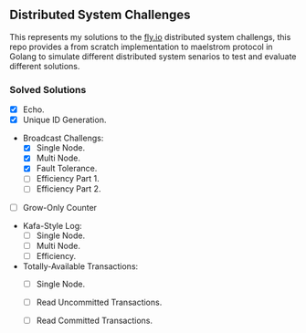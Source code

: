 ## Distributed System Challenges

This represents my solutions to the [fly.io](https://fly.io/dist-sys/) distributed system challengs, this repo provides a from scratch implementation to maelstrom protocol in Golang to simulate different distributed system senarios to test and evaluate different solutions.

### Solved Solutions
- [x] Echo.
- [x] Unique ID Generation.
- Broadcast Challengs: 
    - [x] Single Node.
    - [x] Multi Node.
    - [x] Fault Tolerance.
    - [ ] Efficiency Part 1.
    - [ ] Efficiency Part 2.
- [ ] Grow-Only Counter
- Kafa-Style Log:
    - [ ] Single Node.
    - [ ] Multi Node.
    - [ ] Efficiency.
- Totally-Available Transactions:
    - [ ] Single Node.
    - [ ] Read Uncommitted Transactions.
    - [ ] Read Committed Transactions.
 